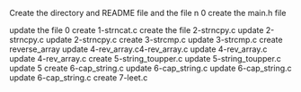 Create the directory and README file and the file n 0
create the main.h file

update the file 0
create 1-strncat.c
create the file  2-strncpy.c
update  2-strncpy.c
update  2-strncpy.c
create 3-strcmp.c
update 3-strcmp.c
create reverse_array
update 4-rev_array.c4-rev_array.c
update 4-rev_array.c
update 4-rev_array.c
create 5-string_toupper.c
update 5-string_toupper.c
update 5
create 6-cap_string.c
update 6-cap_string.c
update  6-cap_string.c
update  6-cap_string.c
create  7-leet.c
